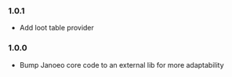 ### 1.0.1
+ Add loot table provider

### 1.0.0
+ Bump Janoeo core code to an external lib for more adaptability